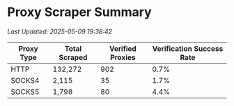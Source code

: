 # Proxy Scraper Summary

_Last Updated: 2025-05-09 19:38:42_

| Proxy Type | Total Scraped | Verified Proxies | Verification Success Rate |
|------------|--------------|------------------|--------------------------|
| HTTP | 132,272 | 902 | 0.7% |
| SOCKS4 | 2,115 | 35 | 1.7% |
| SOCKS5 | 1,798 | 80 | 4.4% |
